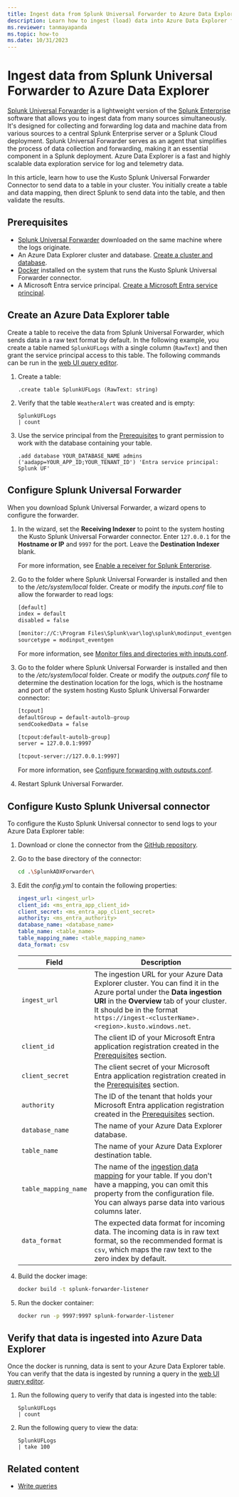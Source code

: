 ```yaml
---
title: Ingest data from Splunk Universal Forwarder to Azure Data Explorer
description: Learn how to ingest (load) data into Azure Data Explorer from Splunk Universal Forwarder.
ms.reviewer: tanmayapanda
ms.topic: how-to
ms.date: 10/31/2023
---
```


# Ingest data from Splunk Universal Forwarder to Azure Data Explorer

[Splunk Universal Forwarder](https://docs.splunk.com/Documentation/Forwarder/9.1.1/Forwarder/Abouttheuniversalforwarder) is a lightweight version of the [Splunk Enterprise](https://www.splunk.com/en_us/products/splunk-enterprise.html) software that allows you to ingest data from many sources simultaneously. It's designed for collecting and forwarding log data and machine data from various sources to a central Splunk Enterprise server or a Splunk Cloud deployment. Splunk Universal Forwarder serves as an agent that simplifies the process of data collection and forwarding, making it an essential component in a Splunk deployment. Azure Data Explorer is a fast and highly scalable data exploration service for log and telemetry data.

In this article, learn how to use the Kusto Splunk Universal Forwarder Connector to send data to a table in your cluster. You initially create a table and data mapping, then direct Splunk to send data into the table, and then validate the results.

## Prerequisites

* [Splunk Universal Forwarder](https://docs.splunk.com/Documentation/Forwarder/9.1.1/Forwarder/InstallaWindowsuniversalforwarderfromaninstaller) downloaded on the same machine where the logs originate.
* An Azure Data Explorer cluster and database. [Create a cluster and database](create-cluster-and-database.md).
* [Docker](https://www.docker.com/) installed on the system that runs the Kusto Splunk Universal Forwarder connector.
* A Microsoft Entra service principal. [Create a Microsoft Entra service principal](provision-azure-ad-app.md#create-a-microsoft-entra-application-registration-in-azure-data-explorer).

## Create an Azure Data Explorer table

Create a table to receive the data from Splunk Universal Forwarder, which sends data in a raw text format by default. In the following example, you create a table named `SplunkUFLogs` with a single column (`RawText`) and then grant the service principal access to this table. The following commands can be run in the [web UI query editor](web-ui-query-overview.md#write-and-run-queries).

1. Create a table:

    ```Kusto
    .create table SplunkUFLogs (RawText: string)
    ```

2. Verify that the table `WeatherAlert` was created and is empty:

    ```Kusto
    SplunkUFLogs
    | count
    ```

3. Use the service principal from the [Prerequisites](#prerequisites) to grant permission to work with the database containing your table.

    ```kusto
    .add database YOUR_DATABASE_NAME admins ('aadapp=YOUR_APP_ID;YOUR_TENANT_ID') 'Entra service principal: Splunk UF'
    ```

## Configure Splunk Universal Forwarder

When you download Splunk Universal Forwarder, a wizard opens to configure the forwarder.

1. In the wizard, set the **Receiving Indexer** to point to the system hosting the Kusto Splunk Universal Forwarder connector. Enter `127.0.0.1` for the **Hostname or IP** and `9997` for the port. Leave the **Destination Indexer** blank.

    For more information, see [Enable a receiver for Splunk Enterprise](https://docs.splunk.com/Documentation/Forwarder/9.1.1/Forwarder/Enableareceiver).

2. Go to the folder where Splunk Universal Forwarder is installed and then to the */etc/system/local* folder. Create or modify the *inputs.conf* file to allow the forwarder to read logs:

    ```txt
    [default]
    index = default
    disabled = false

    [monitor://C:\Program Files\Splunk\var\log\splunk\modinput_eventgen.log*]
    sourcetype = modinput_eventgen
    ```

    For more information, see [Monitor files and directories with inputs.conf](https://docs.splunk.com/Documentation/Splunk/9.1.1/Data/Monitorfilesanddirectorieswithinputs.conf).

3. Go to the folder where Splunk Universal Forwarder is installed and then to the */etc/system/local* folder. Create or modify the *outputs.conf* file to determine the destination location for the logs, which is the hostname and port of the system hosting Kusto Splunk Universal Forwarder connector:

    ```txt
    [tcpout]
    defaultGroup = default-autolb-group
    sendCookedData = false

    [tcpout:default-autolb-group]
    server = 127.0.0.1:9997

    [tcpout-server://127.0.0.1:9997]
    ```
    
    For more information, see [Configure forwarding with outputs.conf](https://docs.splunk.com/Documentation/Forwarder/9.1.1/Forwarder/Configureforwardingwithoutputs.conf).

4. Restart Splunk Universal Forwarder.

## Configure Kusto Splunk Universal connector

To configure the Kusto Splunk Universal connector to send logs to your Azure Data Explorer table:

1. Download or clone the connector from the [GitHub repository](https://github.com/Azure/azure-kusto-splunk/tree/main/SplunkADXForwarder).

1. Go to the base directory of the connector:

    ```bash
    cd .\SplunkADXForwarder\
    ```

2. Edit the *config.yml* to contain the following properties:

    ```yaml
    ingest_url: <ingest_url>
    client_id: <ms_entra_app_client_id>
    client_secret: <ms_entra_app_client_secret>
    authority: <ms_entra_authority>
    database_name: <database_name>
    table_name: <table_name>
    table_mapping_name: <table_mapping_name>
    data_format: csv
    ```

    |Field|Description|
    |--|--|
    |`ingest_url`|The ingestion URL for your Azure Data Explorer cluster. You can find it in the Azure portal under the **Data ingestion URI** in the **Overview** tab of your cluster. It should be in the format `https://ingest-<clusterName>.<region>.kusto.windows.net`.|
    |`client_id`|The client ID of your Microsoft Entra application registration created in the [Prerequisites](#prerequisites) section.|
    |`client_secret`|The client secret of your Microsoft Entra application registration created in the [Prerequisites](#prerequisites) section.|
    |`authority`|The ID of the tenant that holds your Microsoft Entra application registration created in the [Prerequisites](#prerequisites) section.|
    |`database_name`|The name of your Azure Data Explorer database.|
    |`table_name`|The name of your Azure Data Explorer destination table.|
    |`table_mapping_name`|The name of the [ingestion data mapping](kusto/management/mappings.md) for your table. If you don't have a mapping, you can omit this property from the configuration file. You can always parse data into various columns later.|
    |`data_format`|The expected data format for incoming data. The incoming data is in raw text format, so the recommended format is `csv`, which maps the raw text to the zero index by default.|

3. Build the docker image:

    ```bash
    docker build -t splunk-forwarder-listener
    ```

4. Run the docker container:

    ```bash
    docker run -p 9997:9997 splunk-forwarder-listener
    ```

## Verify that data is ingested into Azure Data Explorer

Once the docker is running, data is sent to your Azure Data Explorer table. You can verify that the data is ingested by running a query in the [web UI query editor](web-ui-query-overview.md#write-and-run-queries).

1. Run the following query to verify that data is ingested into the table:

    ```Kusto
    SplunkUFLogs
    | count
    ```

1. Run the following query to view the data:

    ```Kusto
    SplunkUFLogs
    | take 100
    ```

## Related content

* [Write queries](/azure/data-explorer/kusto/query/tutorials/learn-common-operators)
